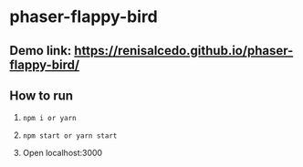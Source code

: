 # phaser-flappy-bird

## Demo link: https://renisalcedo.github.io/phaser-flappy-bird/

## How to run

1.  ``` npm i or yarn ```

2. ``` npm start or yarn start ```

3. Open localhost:3000
